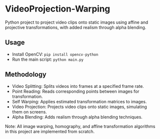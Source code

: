 # VideoProjection-Warping
Python project to project video clips onto static images using affine and projective transformations, with added realism through alpha blending.

## Usage
- Install OpenCV: `pip install opencv-python`
- Run the main script: `python main.py`

## Methodology
- Video Splitting: Splits videos into frames at a specified frame rate.
- Point Reading: Reads corresponding points between images for transformation.
- Self Warping: Applies estimated transformation matrices to images. 
- Video Projection: Projects video clips onto static images, simulating them on screens.
- Alpha Blending: Adds realism through alpha blending techniques.

Note: All image warping, homography, and affine transformation algorithms in this project are implemented from scratch.

